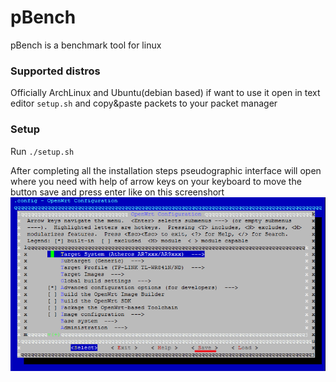 # pBench
pBench is a benchmark tool for linux

### Supported distros
Officially ArchLinux and Ubuntu(debian based) if want to use it open in text editor `setup.sh` and copy&paste packets to your packet manager

### Setup
Run `./setup.sh`

After completing all the installation steps pseudographic interface will open where you need with help of arrow keys on your keyboard to move the button save and press enter like on this screenshort
![Alt text](https://raw.githubusercontent.com/Pulshen/pBench/master/screenshort.png "Screenshort")



 
